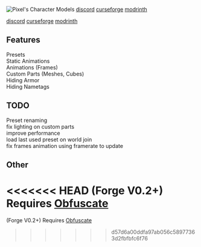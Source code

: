 ![Pixel's Character Models](https://github.com/PixelDoted/PixelsCharacterModels/blob/main/Images/banner-final.png "Customize your Player")
[discord](https://discord.com/invite/rUqUxxw)
[curseforge](https://www.curseforge.com/minecraft/mc-mods/pixels-character-models)
[modrinth](https://modrinth.com/mod/pixels-character-models)  

[discord](https://discord.com/invite/rUqUxxw)
[curseforge](https://www.curseforge.com/minecraft/mc-mods/pixels-character-models)
[modrinth](https://modrinth.com/mod/pixels-character-models)  

## Features
Presets  
Static Animations  
Animations (Frames)  
Custom Parts (Meshes, Cubes)  
Hiding Armor  
Hiding Nametags  
  
## TODO
Preset renaming  
fix lighting on custom parts  
improve performance  
load last used preset on world join  
fix frames animation using framerate to update  
  
## Other
<<<<<<< HEAD
(Forge V0.2+) Requires [Obfuscate](https://www.curseforge.com/minecraft/mc-mods/obfuscate)
=======
(Forge V0.2+) Requires [Obfuscate](https://www.curseforge.com/minecraft/mc-mods/obfuscate)
>>>>>>> d57d6a00ddfa97ab056c58977363d2fbfbfc6f76
